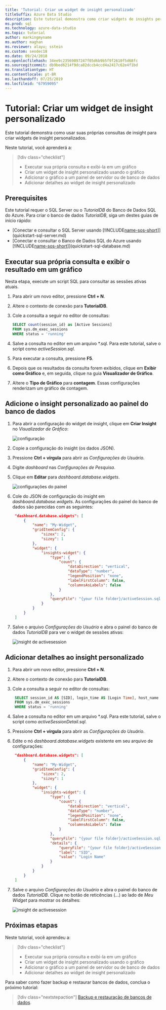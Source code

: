 ```yaml
---
title: 'Tutorial: Criar um widget de insight personalizado'
titleSuffix: Azure Data Studio
description: Este tutorial demonstra como criar widgets de insights personalizados e adicioná-los aos painéis de banco de dados e de servidor no Azure Data Studio.
ms.prod: sql
ms.technology: azure-data-studio
ms.topic: tutorial
author: markingmyname
ms.author: maghan
ms.reviewer: alayu; sstein
ms.custom: seodec18
ms.date: 09/24/2018
ms.openlocfilehash: 34ee9c23569897247f05d6b9b5f9f2610f5d68fc
ms.sourcegitcommit: db9bed6214f9dca82dccb4ccd4a2417c62e4f1bd
ms.translationtype: HT
ms.contentlocale: pt-BR
ms.lasthandoff: 07/25/2019
ms.locfileid: "67959095"
---
```

# <a name="tutorial-build-a-custom-insight-widget"></a>Tutorial: Criar um widget de insight personalizado

Este tutorial demonstra como usar suas próprias consultas de insight para criar widgets de insight personalizados.

Neste tutorial, você aprenderá a:
> [!div class="checklist"]
> * Executar sua própria consulta e exibi-la em um gráfico
> * Criar um widget de insight personalizado usando o gráfico
> * Adicionar o gráfico a um painel de servidor ou de banco de dados
> * Adicionar detalhes ao widget de insight personalizado

## <a name="prerequisites"></a>Prerequisites

Este tutorial requer o SQL Server ou o *TutorialDB* do Banco de Dados SQL do Azure. Para criar o banco de dados *TutorialDB*, siga um destes guias de início rápido:

- [Conectar e consultar o SQL Server usando [!INCLUDE[name-sos-short](../includes/name-sos-short.md)]](quickstart-sql-server.md)
- [Conectar e consultar o Banco de Dados SQL do Azure usando [!INCLUDE[name-sos-short](../includes/name-sos-short.md)]](quickstart-sql-database.md)


## <a name="run-your-own-query-and-view-the-result-in-a-chart-view"></a>Executar sua própria consulta e exibir o resultado em um gráfico
Nesta etapa, execute um script SQL para consultar as sessões ativas atuais.

1. Para abrir um novo editor, pressione **Ctrl + N**. 

2. Altere o contexto de conexão para **TutorialDB**.

3. Cole a consulta a seguir no editor de consultas:

   ```sql
   SELECT count(session_id) as [Active Sessions]
   FROM sys.dm_exec_sessions
   WHERE status = 'running'
   ```

4. Salve a consulta no editor em um arquivo \*.sql. Para este tutorial, salve o script como *activeSession.sql*.

5. Para executar a consulta, pressione **F5**.

6. Depois que os resultados da consulta forem exibidos, clique em **Exibir como Gráfico** e, em seguida, clique na guia **Visualizador de Gráfico**.

7. Altere o **Tipo de Gráfico** para **contagem**. Essas configurações renderizam um gráfico de contagem.

## <a name="add-the-custom-insight-to-the-database-dashboard"></a>Adicione o insight personalizado ao painel do banco de dados

1. Para abrir a configuração do widget de insight, clique em **Criar Insight** no *Visualizador de Gráfico*:

   ![configuração](./media/tutorial-build-custom-insight-sql-server/create-insight.png)
   
2. Copie a configuração do insight (os dados JSON). 

3. Pressione **Ctrl + vírgula** para abrir as *Configurações do Usuário*.

4. Digite *dashboard* nas *Configurações de Pesquisa*.

5. Clique em **Editar** para *dashboard.database.widgets*.

   ![configurações do painel](./media/tutorial-build-custom-insight-sql-server/dashboard-settings.png)

6. Cole do JSON de configuração do insight em *dashboard.database.widgets*. As configurações do painel do banco de dados são parecidas com as seguintes:

   ```json
    "dashboard.database.widgets": [
        {
            "name": "My-Widget",
            "gridItemConfig": {
                "sizex": 2,
                "sizey": 1
            },
            "widget": {
                "insights-widget": {
                    "type": {
                        "count": {
                            "dataDirection": "vertical",
                            "dataType": "number",
                            "legendPosition": "none",
                            "labelFirstColumn": false,
                            "columnsAsLabels": false
                        }
                    },
                    "queryFile": "{your file folder}/activeSession.sql"
                }
            }
        }
    ]
   ```

7. Salve o arquivo *Configurações do Usuário* e abra o painel do banco de dados *TutorialDB* para ver o widget de sessões ativas:

   ![insight de activesession](./media/tutorial-build-custom-insight-sql-server/insight-activesession-dashboard.png)

## <a name="add-details-to-custom-insight"></a>Adicionar detalhes ao insight personalizado

1. Para abrir um novo editor, pressione **Ctrl + N**.

2. Altere o contexto de conexão para **TutorialDB**.

3. Cole a consulta a seguir no editor de consultas:

   ```sql
    SELECT session_id AS [SID], login_time AS [Login Time], host_name AS [Host Name], program_name AS [Program Name], login_name AS [Login Name]
    FROM sys.dm_exec_sessions
    WHERE status = 'running'
   ```

4. Salve a consulta no editor em um arquivo \*.sql. Para este tutorial, salve o script como *activeSessionDetail.sql*.

5. Pressione **Ctrl + vírgula** para abrir as *Configurações do Usuário*.

6. Edite o nó *dashboard.database.widgets* existente em seu arquivo de configurações:

   ```json
    "dashboard.database.widgets": [
        {
            "name": "My-Widget",
            "gridItemConfig": {
                "sizex": 2,
                "sizey": 1
            },
            "widget": {
                "insights-widget": {
                    "type": {
                        "count": {
                            "dataDirection": "vertical",
                            "dataType": "number",
                            "legendPosition": "none",
                            "labelFirstColumn": false,
                            "columnsAsLabels": false
                        }
                    },
                    "queryFile": "{your file folder}/activeSession.sql",
                    "details": {
                        "queryFile": "{your file folder}/activeSessionDetail.sql",
                        "label": "SID",
                        "value": "Login Name"
                    }
                }
            }
        }
    ]
   ```

7. Salve o arquivo *Configurações do Usuário* e abra o painel do banco de dados *TutorialDB*. Clique no botão de reticências (...) ao lado de *Meu Widget* para mostrar os detalhes:

    ![insight de activesession](./media/tutorial-build-custom-insight-sql-server/insight-activesession-detail.png)

## <a name="next-steps"></a>Próximas etapas
Neste tutorial, você aprendeu a:
> [!div class="checklist"]
> * Executar sua própria consulta e exibi-la em um gráfico
> * Criar um widget de insight personalizado usando o gráfico
> * Adicionar o gráfico a um painel de servidor ou de banco de dados
> * Adicionar detalhes ao widget de insight personalizado

Para saber como fazer backup e restaurar bancos de dados, conclua o próximo tutorial:

> [!div class="nextstepaction"]
> [Backup e restauração de bancos de dados](tutorial-backup-restore-sql-server.md).
